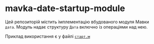 # mavka-date-startup-module

Цей репозиторій містить імплементацію вбудованого модуля Мавки `дата`.
Модуль надає структуру `Дата` включно із операціями над нею.

Приклад використання є у файлі [`старт.м`](./%D1%81%D1%82%D0%B0%D1%80%D1%82.%D0%BC)
